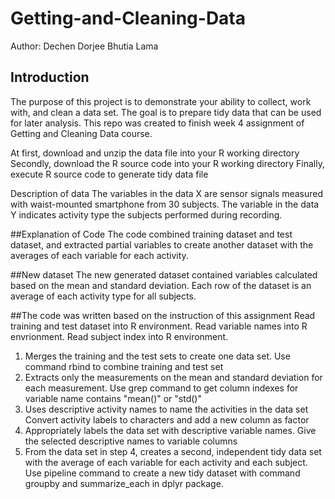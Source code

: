 # Getting-and-Cleaning-Data

Author: Dechen Dorjee Bhutia Lama

## Introduction
The purpose of this project is to demonstrate your ability to collect, work with, and clean a data set. The goal is to prepare tidy data
that can be used for later analysis. This repo was created to finish week 4 assignment of Getting and Cleaning Data course.

At first, download and unzip the data file into your R working directory
Secondly, download the R source code into your R working directory
Finally, execute R source code to generate tidy data file

Description of data
The variables in the data X are sensor signals measured with waist-mounted smartphone from 30 subjects. The variable in the data Y
indicates activity type the subjects performed during recording.

##Explanation of Code
The code combined training dataset and test dataset, and extracted partial variables to create another dataset with the averages of each
variable for each activity.

##New dataset
The new generated dataset contained variables calculated based on the mean and standard deviation. Each row of the dataset is an average of
each activity type for all subjects.

##The code was written based on the instruction of this assignment
Read training and test dataset into R environment. Read variable names into R envrionment. Read subject index into R environment.

1. Merges the training and the test sets to create one data set. Use command rbind to combine training and test set
2. Extracts only the measurements on the mean and standard deviation for each measurement. Use grep command to get column indexes for
variable name contains "mean()" or "std()"
3. Uses descriptive activity names to name the activities in the data set Convert activity labels to characters and add a new column as
factor
4. Appropriately labels the data set with descriptive variable names. Give the selected descriptive names to variable columns
5. From the data set in step 4, creates a second, independent tidy data set with the average of each variable for each activity and each
subject. Use pipeline command to create a new tidy dataset with command groupby and summarize_each in dplyr package.
